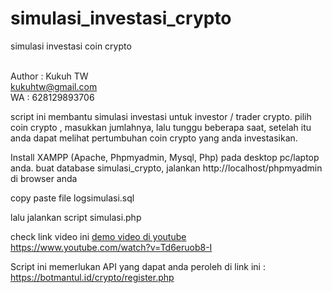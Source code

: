 # simulasi_investasi_crypto
simulasi investasi coin crypto

<br>Author : Kukuh TW
<br>kukuhtw@gmail.com
<br>WA : 628129893706
<br>

script ini membantu simulasi investasi untuk investor / trader crypto.
pilih coin crypto , masukkan jumlahnya, lalu tunggu beberapa saat, setelah itu anda dapat melihat pertumbuhan
coin crypto yang anda investasikan.

Install XAMPP (Apache, Phpmyadmin, Mysql, Php) pada desktop pc/laptop anda.
buat database simulasi_crypto,
jalankan http://localhost/phpmyadmin di browser anda

copy paste file logsimulasi.sql

lalu jalankan script simulasi.php


check link video ini
<a target="_kukuhtw" href="https://www.youtube.com/watch?v=Td6eruob8-I">demo video di youtube  https://www.youtube.com/watch?v=Td6eruob8-I</a>

Script ini memerlukan API yang dapat anda peroleh di link ini : https://botmantul.id/crypto/register.php


